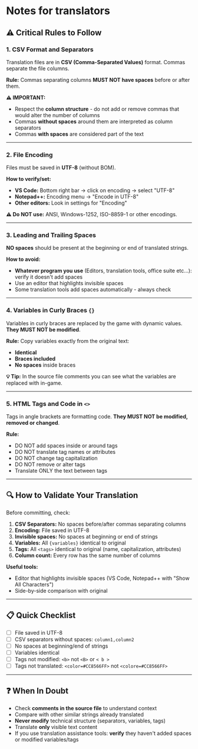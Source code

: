 # Notes for translators

## ⚠️ Critical Rules to Follow

### 1. CSV Format and Separators

Translation files are in **CSV (Comma-Separated Values)** format. Commas separate the file columns.

**Rule:** Commas separating columns **MUST NOT have spaces** before or after them.

**⚠️ IMPORTANT:** 
- Respect the **column structure** - do not add or remove commas that would alter the number of columns
- Commas **without spaces** around them are interpreted as column separators
- Commas **with spaces** are considered part of the text

---

### 2. File Encoding

Files must be saved in **UTF-8** (without BOM).

**How to verify/set:**
- **VS Code:** Bottom right bar → click on encoding → select "UTF-8"
- **Notepad++:** Encoding menu → "Encode in UTF-8"
- **Other editors:** Look in settings for "Encoding"

**⚠️ Do NOT use:** ANSI, Windows-1252, ISO-8859-1 or other encodings.

---

### 3. Leading and Trailing Spaces

**NO spaces** should be present at the beginning or end of translated strings.

**How to avoid:**
- **Whatever program you use** (Editors, translation tools, office suite etc...): verify it doesn't add spaces
- Use an editor that highlights invisible spaces
- Some translation tools add spaces automatically - always check

---

### 4. Variables in Curly Braces `{}`

Variables in curly braces are replaced by the game with dynamic values. **They MUST NOT be modified**.

**Rule:** Copy variables exactly from the original text:
- **Identical**
- **Braces included**
- **No spaces** inside braces

**💡 Tip:** In the source file comments you can see what the variables are replaced with in-game.

---

### 5. HTML Tags and Code in `<>`

Tags in angle brackets are formatting code. **They MUST NOT be modified, removed or changed**.

**Rule:** 
- DO NOT add spaces inside or around tags
- DO NOT translate tag names or attributes
- DO NOT change tag capitalization
- DO NOT remove or alter tags
- Translate ONLY the text between tags

---

## 🔍 How to Validate Your Translation

Before committing, check:

1. **CSV Separators:** No spaces before/after commas separating columns
2. **Encoding:** File saved in UTF-8
3. **Invisible spaces:** No spaces at beginning or end of strings
4. **Variables:** All `{variables}` identical to original
5. **Tags:** All `<tags>` identical to original (name, capitalization, attributes)
6. **Column count:** Every row has the same number of columns

**Useful tools:**
- Editor that highlights invisible spaces (VS Code, Notepad++ with "Show All Characters")
- Side-by-side comparison with original

---

## 📋 Quick Checklist

- [ ] File saved in UTF-8
- [ ] CSV separators without spaces: `column1,column2`
- [ ] No spaces at beginning/end of strings
- [ ] Variables identical
- [ ] Tags not modified: `<b>` not `<B>` or `< b >`
- [ ] Tags not translated: `<color=#CC8566FF>` not `<colore=#CC8566FF>`

---

## ❓ When In Doubt

- Check **comments in the source file** to understand context
- Compare with other similar strings already translated
- **Never modify** technical structure (separators, variables, tags)
- Translate **only** visible text content
- If you use translation assistance tools: **verify** they haven't added spaces or modified variables/tags